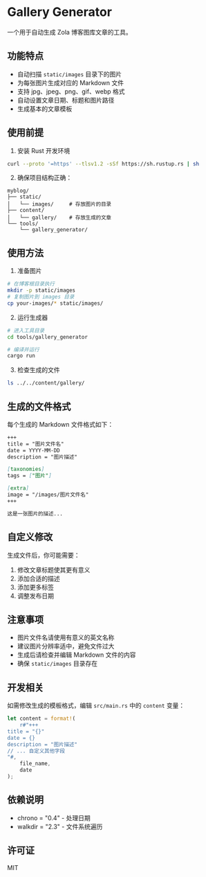 # Gallery Generator

一个用于自动生成 Zola 博客图库文章的工具。

## 功能特点

- 自动扫描 `static/images` 目录下的图片
- 为每张图片生成对应的 Markdown 文件
- 支持 jpg、jpeg、png、gif、webp 格式
- 自动设置文章日期、标题和图片路径
- 生成基本的文章模板

## 使用前提

1. 安装 Rust 开发环境
```bash
curl --proto '=https' --tlsv1.2 -sSf https://sh.rustup.rs | sh
```

2. 确保项目结构正确：
```
myblog/
├── static/
│   └── images/     # 存放图片的目录
├── content/
│   └── gallery/    # 存放生成的文章
└── tools/
    └── gallery_generator/
```

## 使用方法

1. 准备图片
```bash
# 在博客根目录执行
mkdir -p static/images
# 复制图片到 images 目录
cp your-images/* static/images/
```

2. 运行生成器
```bash
# 进入工具目录
cd tools/gallery_generator

# 编译并运行
cargo run
```

3. 检查生成的文件
```bash
ls ../../content/gallery/
```

## 生成的文件格式

每个生成的 Markdown 文件格式如下：

```markdown
+++
title = "图片文件名"
date = YYYY-MM-DD
description = "图片描述"

[taxonomies]
tags = ["图片"]

[extra]
image = "/images/图片文件名"
+++

这是一张图片的描述...
```

## 自定义修改

生成文件后，你可能需要：

1. 修改文章标题使其更有意义
2. 添加合适的描述
3. 添加更多标签
4. 调整发布日期

## 注意事项

- 图片文件名请使用有意义的英文名称
- 建议图片分辨率适中，避免文件过大
- 生成后请检查并编辑 Markdown 文件的内容
- 确保 `static/images` 目录存在

## 开发相关

如需修改生成的模板格式，编辑 `src/main.rs` 中的 `content` 变量：

```rust
let content = format!(
    r#"+++
title = "{}"
date = {}
description = "图片描述"
// ... 自定义其他字段
"#,
    file_name,
    date
);
```

## 依赖说明

- chrono = "0.4" - 处理日期
- walkdir = "2.3" - 文件系统遍历

## 许可证

MIT 